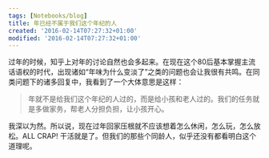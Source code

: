 ```yaml
---
tags: [Notebooks/blog]
title: 年已经不属于我们这个年纪的人
created: '2016-02-14T07:27:32+01:00'
modified: '2016-02-14T07:27:32+01:00'
---
```


过年的时候，知乎上对年的讨论自然也会多起来。在现在这个80后基本掌握主流话语权的时代，出现诸如“年味为什么变淡了”之类的问题也会让我很有共鸣。在同类问题下的诸多回复中，我看到了一个大体意思是这样：

> 年就不是给我们这个年纪的人过的，而是给小孩和老人过的。我们的任务就是多做家务，帮老人分担负担，让小孩开心。

我深以为然。所以说，现在过年回家压根就不应该想着怎么休闲，怎么玩，怎么放松。ALL CRAP! 干活就是了。但我们的那些个同龄人，似乎还没有都看明白这个道理呢。